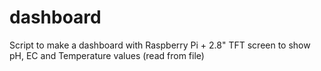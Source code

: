 # dashboard
Script to make a dashboard with Raspberry Pi + 2.8" TFT screen to show pH, EC and Temperature values (read from file)
